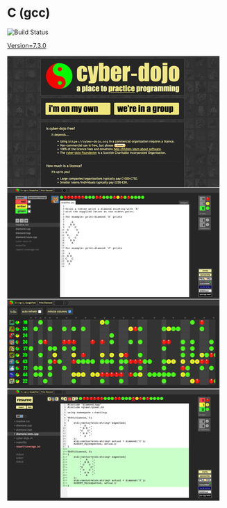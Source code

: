 # C (gcc)

![Build Status](https://travis-ci.org/cyber-dojo-languages/gcc.svg?branch=master)

[Version=7.3.0](https://github.com/cyber-dojo-languages/gcc/blob/master/check_version.sh)

![cyber-dojo.org home page](https://github.com/cyber-dojo/cyber-dojo/blob/master/shared/home_page_snapshot.png)
